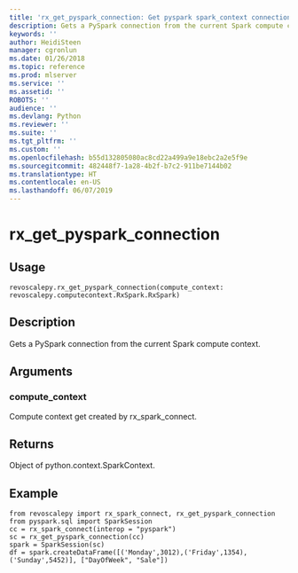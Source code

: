 ```yaml
---
title: 'rx_get_pyspark_connection: Get pyspark spark_context connection from Spark compute context (revoscalepy)'
description: Gets a PySpark connection from the current Spark compute context.
keywords: ''
author: HeidiSteen
manager: cgronlun
ms.date: 01/26/2018
ms.topic: reference
ms.prod: mlserver
ms.service: ''
ms.assetid: ''
ROBOTS: ''
audience: ''
ms.devlang: Python
ms.reviewer: ''
ms.suite: ''
ms.tgt_pltfrm: ''
ms.custom: ''
ms.openlocfilehash: b55d132805080ac8cd22a499a9e18ebc2a2e5f9e
ms.sourcegitcommit: 482448f7-1a28-4b2f-b7c2-911be7144b02
ms.translationtype: HT
ms.contentlocale: en-US
ms.lasthandoff: 06/07/2019
---
```

# <a name="rxgetpysparkconnection"></a>rx_get_pyspark_connection


 


## <a name="usage"></a>Usage



```
revoscalepy.rx_get_pyspark_connection(compute_context: revoscalepy.computecontext.RxSpark.RxSpark)
```





## <a name="description"></a>Description

Gets a PySpark connection from the current Spark compute context.


## <a name="arguments"></a>Arguments


### <a name="computecontext"></a>compute_context

Compute context get created by rx_spark_connect.


## <a name="returns"></a>Returns

Object of python.context.SparkContext.


## <a name="example"></a>Example



```
from revoscalepy import rx_spark_connect, rx_get_pyspark_connection
from pyspark.sql import SparkSession
cc = rx_spark_connect(interop = "pyspark")
sc = rx_get_pyspark_connection(cc)
spark = SparkSession(sc)
df = spark.createDataFrame([('Monday',3012),('Friday',1354),('Sunday',5452)], ["DayOfWeek", "Sale"])
```

